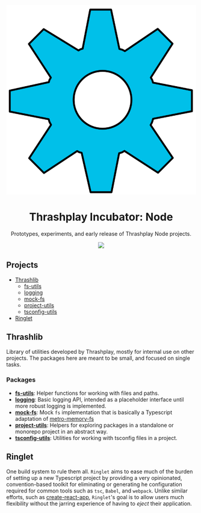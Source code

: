 <p align="center">
  <img alt="Gear Icon" src="./docs/assets/images/gear.svg">
</p>

<h1 align="center">
  Thrashplay Incubator: Node
</h1>

<p align="center">
  Prototypes, experiments, and early release of Thrashplay Node projects.
</p>

<p align="center">
  <a href="https://drone.thrashplay.com/thrashplay/incubator-node"><img src="https://drone.thrashplay.com/api/badges/thrashplay/incubator-node/status.svg" /></a>
</p>

## Projects
- [Thrashlib](#thrashlib)
  - [fs-utils](./projects/thrashlib/fs-utils#readme)
  - [logging](./projects/thrashlib/logging#readme)
  - [mock-fs](./projects/thrashlib/mock-fs#readme)
  - [project-utils](./projects/thrashlib/project-utils#readme)
  - [tsconfig-utils](./projects/thrashlib/tsconfig-utils#readme)
- [Ringlet](#ringlet)

## Thrashlib
Library of utilities developed by Thrashplay, mostly for internal use on other projects. The packages here are meant to be small, and focused on single tasks. 

### Packages

- [**fs-utils**](./projects/thrashlib/fs-utils#readme): Helper functions for working with files and paths.
- [**logging**](./projects/thrashlib/logging#readme): Basic logging API, intended as a placeholder interface until more robust logging is implemented.
- [**mock-fs**](./projects/thrashlib/mock-fs#readme): Mock `fs` implementation that is basically a Typescript adaptation of [metro-memory-fs](https://github.com/facebook/metro/tree/master/packages/metro-memory-fs)
- [**project-utils**](./projects/thrashlib/project-utils#readme): Helpers for exploring packages in a standalone or monorepo project in an abstract way.
- [**tsconfig-utils**](./projects/thrashlib/project-utils#readme): Utilities for working with tsconfig files in a project.

## Ringlet
One build system to rule them all. `Ringlet` aims to ease much of the burden of setting up a new Typescript project by 
providing a very opinionated, convention-based toolkit for eliminating or generating he configuration required for common
tools such as `tsc`, `Babel`, and `webpack`. Unlike similar efforts, such as [create-react-app](https://github.com/facebook/create-react-app), `Ringlet`'s goal is to allow users much flexibility without the jarring experience of having to *eject* their
application.